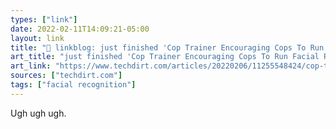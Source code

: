 ```yaml
---
types: ["link"]
date: 2022-02-11T14:09:21-05:00
layout: link
title: "🔗 linkblog: just finished 'Cop Trainer Encouraging Cops To Run Facial Recognition Searches On People During Traffic Stops | Techdirt'"
art_title: "just finished 'Cop Trainer Encouraging Cops To Run Facial Recognition Searches On People During Traffic Stops | Techdirt"
art_link: "https://www.techdirt.com/articles/20220206/11255548424/cop-trainer-encouraging-cops-to-run-facial-recognition-searches-people-during-traffic-stops.shtml"
sources: ["techdirt.com"]
tags: ["facial recognition"]
---
```

Ugh ugh ugh.
